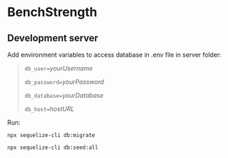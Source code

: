 # BenchStrength

## Development server

  Add environment variables to access database in .env file in server folder:

>    `db_user=`*yourUsername*
>
>    `db_password=`*yourPassword*
>
>    `db_database=`*yourDatabase*
>
>    `db_host=`*hostURL*

Run:

`npx sequelize-cli db:migrate`

`npx sequelize-cli db:seed:all`